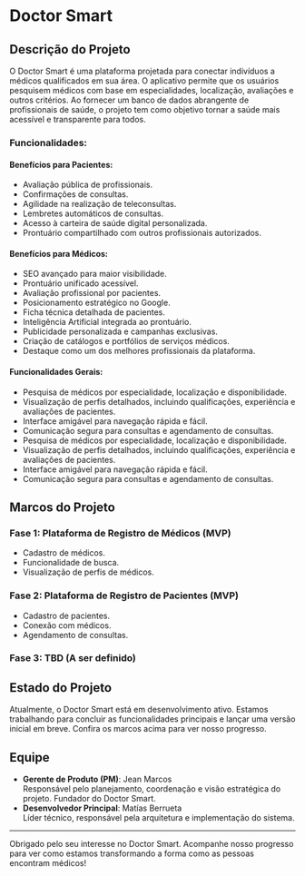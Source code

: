 # Doctor Smart

## Descrição do Projeto
O Doctor Smart é uma plataforma projetada para conectar indivíduos a médicos qualificados em sua área. O aplicativo permite que os usuários pesquisem médicos com base em especialidades, localização, avaliações e outros critérios. Ao fornecer um banco de dados abrangente de profissionais de saúde, o projeto tem como objetivo tornar a saúde mais acessível e transparente para todos.

### Funcionalidades:

#### Benefícios para Pacientes:
- Avaliação pública de profissionais.
- Confirmações de consultas.
- Agilidade na realização de teleconsultas.
- Lembretes automáticos de consultas.
- Acesso à carteira de saúde digital personalizada.
- Prontuário compartilhado com outros profissionais autorizados.

#### Benefícios para Médicos:
- SEO avançado para maior visibilidade.
- Prontuário unificado acessível.
- Avaliação profissional por pacientes.
- Posicionamento estratégico no Google.
- Ficha técnica detalhada de pacientes.
- Inteligência Artificial integrada ao prontuário.
- Publicidade personalizada e campanhas exclusivas.
- Criação de catálogos e portfólios de serviços médicos.
- Destaque como um dos melhores profissionais da plataforma.

#### Funcionalidades Gerais:
- Pesquisa de médicos por especialidade, localização e disponibilidade.
- Visualização de perfis detalhados, incluindo qualificações, experiência e avaliações de pacientes.
- Interface amigável para navegação rápida e fácil.
- Comunicação segura para consultas e agendamento de consultas.
- Pesquisa de médicos por especialidade, localização e disponibilidade.
- Visualização de perfis detalhados, incluindo qualificações, experiência e avaliações de pacientes.
- Interface amigável para navegação rápida e fácil.
- Comunicação segura para consultas e agendamento de consultas.

## Marcos do Projeto

### Fase 1: Plataforma de Registro de Médicos (MVP)
- Cadastro de médicos.
- Funcionalidade de busca.
- Visualização de perfis de médicos.

### Fase 2: Plataforma de Registro de Pacientes (MVP)
- Cadastro de pacientes.
- Conexão com médicos.
- Agendamento de consultas.

### Fase 3: TBD (A ser definido)

## Estado do Projeto
Atualmente, o Doctor Smart está em desenvolvimento ativo. Estamos trabalhando para concluir as funcionalidades principais e lançar uma versão inicial em breve. Confira os marcos acima para ver nosso progresso.

## Equipe
- **Gerente de Produto (PM)**: Jean Marcos  
  Responsável pelo planejamento, coordenação e visão estratégica do projeto. Fundador do Doctor Smart.
- **Desenvolvedor Principal**: Matías Berrueta  
  Líder técnico, responsável pela arquitetura e implementação do sistema.

---

Obrigado pelo seu interesse no Doctor Smart. Acompanhe nosso progresso para ver como estamos transformando a forma como as pessoas encontram médicos!


